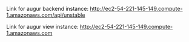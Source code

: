 Link for augur backend instance:
http://ec2-54-221-145-149.compute-1.amazonaws.com/api/unstable

Link for augur view instance:
http://ec2-54-221-145-149.compute-1.amazonaws.com
